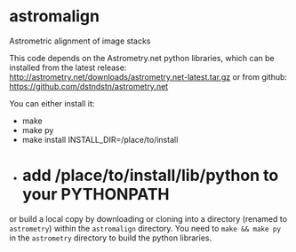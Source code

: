# astromalign
Astrometric alignment of image stacks


This code depends on the Astrometry.net python libraries, which
can be installed from the latest release:
http://astrometry.net/downloads/astrometry.net-latest.tar.gz
or from github:
https://github.com/dstndstn/astrometry.net

You can either install it:
- make
- make py
- make install INSTALL_DIR=/place/to/install
- # add /place/to/install/lib/python to your PYTHONPATH

or build a local copy by downloading or cloning into a directory
(renamed to `astrometry`) within the `astromalign` directory.  You
need to `make && make py` in the `astrometry` directory to build the
python libraries.

